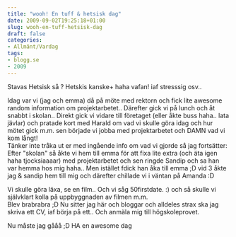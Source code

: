 ```yaml
---
title: "wooh! En tuff & hetsisk dag"
date: 2009-09-02T19:25:18+01:00
slug: wooh-en-tuff-hetsisk-dag
draft: false
categories:
- Allmänt/Vardag
tags:
- blogg.se
- 2009
---
```

Stavas Hetsisk så ? Hetskis kanske+ haha vafan! iaf stresssig osv..  
  
Idag var vi (jag och emma) då på möte med rektorn och fick lite awesome random information om projektarbetet.. Därefter gick vi på lunch och åt snabbt i skolan.. Direkt gick vi vidare till företaget (eller åkte buss haha.. lata jävlar) och pratade kort med Harald om vad vi skulle göra idag och hur mötet gick m.m. sen började vi jobba med projektarbetet och DAMN vad vi kom långt!  
Tänker inte tråka ut er med ingående info om vad vi gjorde så jag fortsätter: Efter "skolan" så åkte vi hem till emma för att fixa lite extra (och äta igen haha tjocksiaaaar) med projektarbetet och sen ringde Sandip och sa han var hemma hos mig haha.. Men istället fdick han åka till emma ;D vid 3 åkte jag & sandip hem till mig och därefter chillade vi i väntan på Amanda :D  
  
Vi skulle göra läxa, se en film.. Och vi såg 50firstdate. :) och så skulle vi självklart kolla på uppbyggnaden av filmen m.m.  
Blev brabrabra ;D Nu sitter jag här och bloggar och alldeles strax ska jag skriva ett CV, iaf börja på ett.. Och anmäla mig till högskoleprovet.  
  
Nu måste jag gååå ;D HA en awesome dag